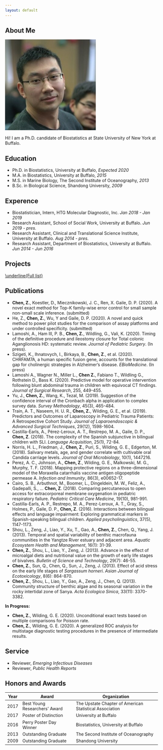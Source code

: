 ```yaml
---
layout: default
---
```


## About Me

<img class="profile-picture" src="0.jpg">

Hi! I am a Ph.D. candidate of Biostatistics at State University of New York at Buffalo.

## Education
- Ph.D. in Biostatistics, University at Buffalo, *Expected 2020*
- M.A. in Biostatistics, University at Buffalo, *2015*
- M.S. in Marine Biology, The Second Institute of Oceanography, *2013*
- B.Sc. in Biological Science, Shandong University, *2009*


## Experence
- Biostatistician, Intern, HTG Molecular Diagnostic, Inc. *Jan 2018 - Jan 2019*
- Research Assistant, School of Social Work, University at Buffalo. *Jun 2019 - pres.*
- Research Assistant, Clinical and Translational Science Institute, University at Buffalo. *Aug 2014 - pres.*
- Research Assistant, Department of Biostatistics, University at Buffalo. *Jun 2014 - Jun 2016*

## Projects

[\underline{Full list}](https://ziqiangc.github.io/projects)


## Publications
- **Chen, Z.**, Koestler, D., Miecznikowski, J. C., Ren, X. Gaile, D. P. (2020). A novel exact method for Top-K family-wise error control for small sample non-small scale inference. (submitted)
- He, Z., **Chen, Z.**, Wu, Y and Gaile, D. P. (2020). A novel and quick method to power pilot studies for the comparison of assay platforms and under controlled specificity. (submitted) 
- Lamoshi, A., Ham III, P. B., **Chen, Z.**, Wildling, G., Vali, K. (2020). Timing of the definitive procedure and ileostomy closure for Total colonic Aganglionosis HD: systematic review. *Journal of Pediatric Surgery*. (In press).
- Szigeti, K., Ihnatovych, I., Birkaya, B., **Chen, Z**., et al. (2020). CHRFAM7A, a human specific fusion gene, accounts for the translational gap for cholinergic strategies in Alzheimer’s disease. *EBioMedicine*. (In press)
- Lamoshi A., Wagner N., Miller L., **Chen Z.**, Fabiano T., Wildling G., Rothstein D., Bass K. (2020). Predictive model for operative intervention following blunt abdominal trauma in children with equivocal CT findings. *Journal of Surgical Research*, 255, 449-455.
- Yu, J., **Chen, Z.**, Wang, K., Tezal, M. (2019). Suggestion of the confidence interval of the Cronbach alpha in application to complex survey data. *Survey Methodology*, 45(3), 465-484.
- Train, A. T., Naseem, H. U. R., **Chen, Z.**, Wilding, G. E., et al. (2019). Predictors and Outcomes of Laparoscopy in Pediatric Trauma Patients: A Retrospective Cohort Study. *Journal of Laparoendoscopic & Advanced Surgical Techniques*, 29(12), 1598-1604.
- Castilla-Earls, A., Pérez-Leroux, A. T., Restrepo, M. A., Gaile, D. P., **Chen, Z**. (2018). The complexity of the Spanish subjunctive in bilingual children with SLI. *Language Acquisition*, 25(1), 72-84.
- Norris, H. L., Friedman, J., **Chen, Z**., Puri, S., Wilding, G. E., Edgerton, M. (2018). Salivary metals, age, and gender correlate with cultivable oral Candida carriage levels. *Journal of Oral Microbiology*, 10(1), 1447216. 
- Perez, A. C., Johnson, A., **Chen, Z**., Wilding, G. E., Malkowski, M. G., Murphy, T. F. (2018). Mapping protective regions on a three-dimensional model of the Moraxella catarrhalis vaccine antigen oligopeptide permease A. *Infection and Immunity*, 86(3), e00652-17. 
- Cairo, S. B., Arbuthnot, M., Boomer, L., Dingeldein, M. W., Feliz, A., Gadepalli, S., ... **Chen, Z**. (2018). Comparing percutaneous to open access for extracorporeal membrane oxygenation in pediatric respiratory failure. *Pediatric Critical Care Medicine*, 19(10), 981-991.
- Castilla-Earls, A. P., Restrepo, M. A., Perez-Leroux, A. T., Gray, S., Holmes, P., Gaile, D. P., **Chen, Z**. (2016). Interactions between bilingual effects and language impairment: Exploring grammatical markers in Spanish-speaking bilingual children. *Applied psycholinguistics*, 37(5), 1147-1173.
- Shou, L., Zeng, J., Liao, Y., Xu, T., Gao, A., **Chen, Z.**, Chen, Q., Yang, J. (2013). Temporal and spatial variability of benthic macrofauna communities in the Yangtze River estuary and adjacent area. *Aquatic Ecosystem Health and Management*, 16(1): 31-39.
- **Chen, Z.**, Shou, L., Liao, Y., Zeng, J. (2013). Advance in the effect of microalgal diets and nutritional value on the growth of early life stages of bivalves. *Bulletin of Science and Technology*, 29(7): 46-55.
- **Chen, Z.**, Sun, Q., Chen, Q., Sun, J., Zeng, J. (2013). Effect of acid stress on the early life stages of *Sargassum horneri*. *Asian Journal of Ecotoxicology*, 8(6): 864-870. 
- **Chen, Z.**, Shou, L., Liao, Y., Gao, A., Zeng, J., Chen, Q. (2013). Community structure of benthic algae and its seasonal variation in the rocky intertidal zone of Sanya. *Acta Ecologica Sinica*, 33(11): 3370- 3382. 

<span>**In Progress:**</span> 
- **Chen, Z.**, Wilding, G. E. (2020). Unconditional exact tests based on multiple comparisons for Poisson rate. 
- **Chen, Z.**, Wilding, G. E. (2020). A generalized ROC analysis for multistage diagnostic testing procedures in the presence of intermediate results.

## Service
- Reviewer, *Emerging Infectious Diseases*
- Reviewer, *Public Health Reports*

## Honors and Awards
<!---
<span>Best Young Researchers’ Award, The Upstate Chapter of American
Statistical Association</span>  
<span>Poster of Distinction at UB Research Day, University at
Buffalo</span>  
<span>Perry Poster Day 2016 Winner, Biostatistics, University at
Buffalo</span>  
<span>Outstanding Graduate, The Second Institute of
Oceanography</span>  
<span>Outstanding Graduate, Shandong University</span>
--->

Year | Award                         | Organization                                            
-----|-------------------------------|---------------------------------------------------------
2017 | Best Young Researchers' Award | The Upstate Chapter of American Statistical Association 
2017 | Poster of Distinction         | University at Buffalo                                   
2016 | Perry Poster Day Winner       | Biostatistics, University at Buffalo                    
2013 | Outstanding Graduate          | The Second Institute of Oceanography                    
2009 | Outstanding Graduate          | Shandong University                                     


